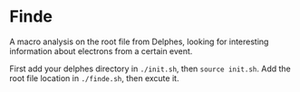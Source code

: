 # Finde
A macro analysis on the root file from Delphes, looking for interesting information about electrons from a certain event.

First add your delphes directory in ```./init.sh```, then ```source init.sh```.
Add the root file location in ```./finde.sh```, then excute it.
